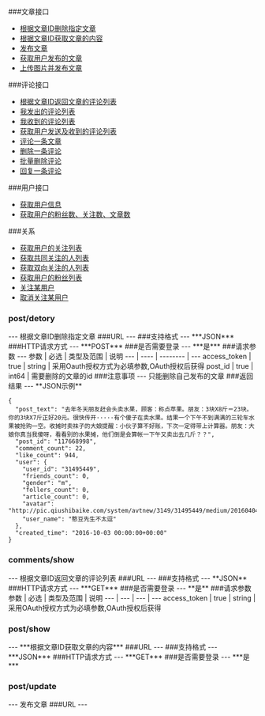 ###文章接口
* [根据文章ID删除指定文章](#post-destory)     
* [根据文章ID获取文章的内容](#post-show)
* [发布文章](#post-update)   
* [获取用户发布的文章](#posts-user)
* [上传图片并发布文章](#post/upload)

###评论接口
* [根据文章ID返回文章的评论列表](#comments-show) 
* [我发出的评论列表](#)
* [我收到的评论列表](#)
* [获取用户发送及收到的评论列表](#)
* [评论一条文章](#)
* [删除一条评论](#)
* [批量删除评论](#)
* [回复一条评论](#)   

###用户接口
* [获取用户信息](#)
* [获取用户的粉丝数、关注数、文章数](#)    
    
###关系
* [获取用户的关注列表](#)
* [获取共同关注的人列表](#)
* [获取双向关注的人列表](#)
* [获取用户的粉丝列表](#)
* [关注某用户](#)
* [取消关注某用户](#)

<h3 id='post-destory'>post/detory</h3>
---
根据文章ID删除指定文章
###URL
---
<http://127.0.0.1:8000/api/v1.0/post/destory>	
###支持格式
---
***JSON***
###HTTP请求方式
---
***POST***
###是否需要登录
---
***是***
###请求参数
---
参数 | 必选 | 类型及范围 | 说明 
--- | ---- | -------- | ---
access_token | true | string | 采用Oauth授权方式为必填参数,OAuth授权后获得
post_id | true | int64 | 需要删除的文章的id
###注意事项
---
只能删除自己发布的文章
###返回结果
---
**JSON示例**  

```
{
  "post_text": "去年冬天朋友赶会头卖水果，顾客：称点苹果。朋友：3块X8斤＝23块。你的3块X7斤正好20元。很快传开·····有个傻子在卖水果。结果一个下午不到满满的三轮车水果被抢购一空。收摊时卖祙子的大娘提醒：小伙子算不好账，下次一定得带上计算器。朋友：大娘你真当我傻呀，看看别的水果摊，他们倒是会算帐一下午又卖出去几斤？？",
  "post_id": "117668998",
  "comment_count": 22,
  "like_count": 944,
  "user": {
    "user_id": "31495449",
    "friends_count": 0,
    "gender": "m",
    "follers_count": 0,
    "article_count": 0,
    "avatar": "http://pic.qiushibaike.com/system/avtnew/3149/31495449/medium/20160404144203.jpg",
    "user_name": "憨豆先生不太逗"
  },
  "created_time": "2016-10-03 00:00:00+00:00"
}
```

<h3 id='comments-show'>comments/show</h3>
---
根据文章ID返回文章的评论列表
###URL
---
<http://127.0.0.1:8000/comments/show.json>
###支持格式
---
**JSON**
###HTTP请求方式
---
***GET***
###是否需要登录
---
**是**
###请求参数
参数 | 必选 | 类型及范围 | 说明  
--- | --- | --- | --- 
access_token | true | string | 采用OAuth授权方式为必填参数,OAuth授权后获得 

<h3 id="post-show">post/show</h3>
---
***根据文章ID获取文章的内容***
###URL
---
<http://127.0.0.1:8000/post/show>
###支持格式
---
***JSON***
###HTTP请求方式
---
***GET***
###是否需要登录
---
***是***

<h3 id='post-update'>post/update</h3>
---
发布文章
###URL
---
<http://127.0.0.1:8000/post/update>


